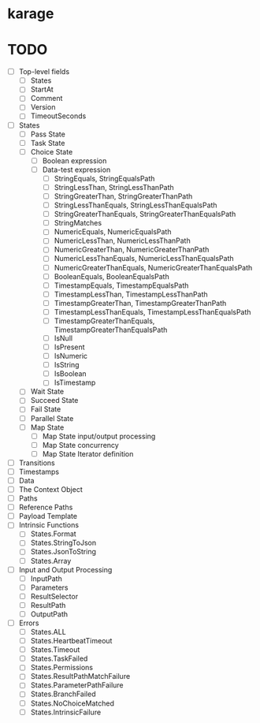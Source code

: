 # karage

# TODO
- [ ] Top-level fields
  - [ ] States
  - [ ] StartAt
  - [ ] Comment
  - [ ] Version
  - [ ] TimeoutSeconds
- [ ] States
  - [ ] Pass State
  - [ ] Task State
  - [ ] Choice State
    - [ ] Boolean expression
    - [ ] Data-test expression
      - [ ] StringEquals, StringEqualsPath
      - [ ] StringLessThan, StringLessThanPath
      - [ ] StringGreaterThan, StringGreaterThanPath
      - [ ] StringLessThanEquals, StringLessThanEqualsPath
      - [ ] StringGreaterThanEquals, StringGreaterThanEqualsPath
      - [ ] StringMatches
      - [ ] NumericEquals, NumericEqualsPath
      - [ ] NumericLessThan, NumericLessThanPath
      - [ ] NumericGreaterThan, NumericGreaterThanPath
      - [ ] NumericLessThanEquals, NumericLessThanEqualsPath
      - [ ] NumericGreaterThanEquals, NumericGreaterThanEqualsPath
      - [ ] BooleanEquals, BooleanEqualsPath
      - [ ] TimestampEquals, TimestampEqualsPath
      - [ ] TimestampLessThan, TimestampLessThanPath
      - [ ] TimestampGreaterThan, TimestampGreaterThanPath
      - [ ] TimestampLessThanEquals, TimestampLessThanEqualsPath
      - [ ] TimestampGreaterThanEquals, TimestampGreaterThanEqualsPath
      - [ ] IsNull
      - [ ] IsPresent
      - [ ] IsNumeric
      - [ ] IsString
      - [ ] IsBoolean
      - [ ] IsTimestamp
  - [ ] Wait State
  - [ ] Succeed State
  - [ ] Fail State
  - [ ] Parallel State
  - [ ] Map State
    - [ ] Map State input/output processing
    - [ ] Map State concurrency
    - [ ] Map State Iterator definition
- [ ] Transitions
- [ ] Timestamps
- [ ] Data
- [ ] The Context Object
- [ ] Paths
- [ ] Reference Paths
- [ ] Payload Template
- [ ] Intrinsic Functions
  - [ ] States.Format
  - [ ] States.StringToJson
  - [ ] States.JsonToString
  - [ ] States.Array
- [ ] Input and Output Processing
  - [ ] InputPath
  - [ ] Parameters
  - [ ] ResultSelector
  - [ ] ResultPath
  - [ ] OutputPath
- [ ] Errors
  - [ ] States.ALL
  - [ ] States.HeartbeatTimeout
  - [ ] States.Timeout
  - [ ] States.TaskFailed
  - [ ] States.Permissions
  - [ ] States.ResultPathMatchFailure
  - [ ] States.ParameterPathFailure
  - [ ] States.BranchFailed
  - [ ] States.NoChoiceMatched
  - [ ] States.IntrinsicFailure
